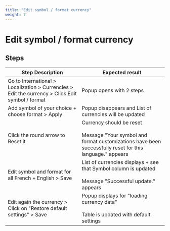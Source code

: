 ```yaml
---
title: "Edit symbol / format currency"
weight: 7
---
```


# Edit symbol / format currency
## Steps
| Step Description | Expected result |
| ----- | ----- |
| Go to International > Localization > Currencies > Edit the currency > Click Edit symbol / format | Popup opens with 2 steps |
| Add symbol of your choice + choose format > Apply | Popup disappears and List of currencies will be updated |
| Click the round arrow to Reset it | Currency should be reset<br><br>Message "Your symbol and format customizations have been successfully reset for this language." appears |
| Edit symbol and format for all French + English > Save | List of currencies displays + see that Symbol column is updated<br><br>Message "Successful update." appears |
| Edit again the currency > Click on "Restore default settings" > Save | Popup displays for "loading currency data"<br><br>Table is updated with default settings |
